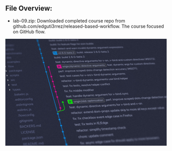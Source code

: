 ## File Overview:

- lab-09.zip: Downloaded completed course repo from github.com/edguti3rrez/released-based-workflow. The course focused on GitHub flow.
<img src="./github-flow.jpg" alt="github-flow.jpg" >
